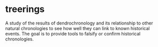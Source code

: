 # treerings
A study of the results of dendrochronology and its relationship to other natural chronologies to see how well they can link to known historical events.  The goal is to provide tools to falsify or confirm historical chronologies.
